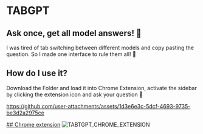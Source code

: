 # TABGPT
## Ask once, get all model answers! 🤖
I was tired of tab switching between different models and copy pasting the question.
So I made one interface to rule them all! 🧙

## How do I use it?
Download the Folder and load it into Chrome Extension, activate the sidebar by clicking the extension icon and ask your question 🚀 

https://github.com/user-attachments/assets/1d3e6e3c-5dcf-4693-9735-be3d2a2975ce


[## Chrome extension](https://chromewebstore.google.com/detail/tabgpt-ask-chatgpt-gemini/aedecpiooconcmeacmocfalcpjomield)
![TABTGPT_CHROME_EXTENSION](https://github.com/user-attachments/assets/ed272641-be2c-4625-b724-4b811f7f54d4)
